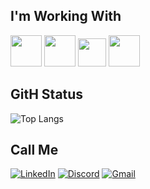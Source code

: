 <h2>I'm Working With</h2>

<div>
  <img src="https://logodownload.org/wp-content/uploads/2022/04/javascript-logo-0.png" width="50">
  <img src="https://th.bing.com/th/id/R.6a2208d38b81f26eb5d6f40f4b0ec77e?rik=h9eRGoTnw80biw&pid=ImgRaw&r=0" width="50">
  <img src="https://cdn.iconscout.com/icon/free/png-256/html5-40-1175193.png" width="45">
  <img src="https://pngimg.com/uploads/letter_c/letter_c_PNG22.png" width="50">
</div>

<h2>GitH Status</h2>

![Top Langs](https://github-readme-stats-git-masterrstaa-rickstaa.vercel.app/api/top-langs/?username=fadadoc&layout=compact&bg_color=000&border_color=30A3DC&title_color=E94D5F&text_color=FFF)

<h2>Call Me</h2>

[![LinkedIn](https://img.shields.io/badge/LinkedIn-0077B5?style=for-the-badge&logo=linkedin&logoColor=white)](https://www.linkedin.com/in/joão-douglas-dantas-a48a16247)
[![Discord](https://img.shields.io/badge/Discord-7289DA?style=for-the-badge&logo=discord&logoColor=white)](https://discord.com/channels/@fadadoc/)
[![Gmail](https://img.shields.io/badge/Gmail-333333?style=for-the-badge&logo=gmail&logoColor=red)](mailto:joao.douglas226@gmail.com)
